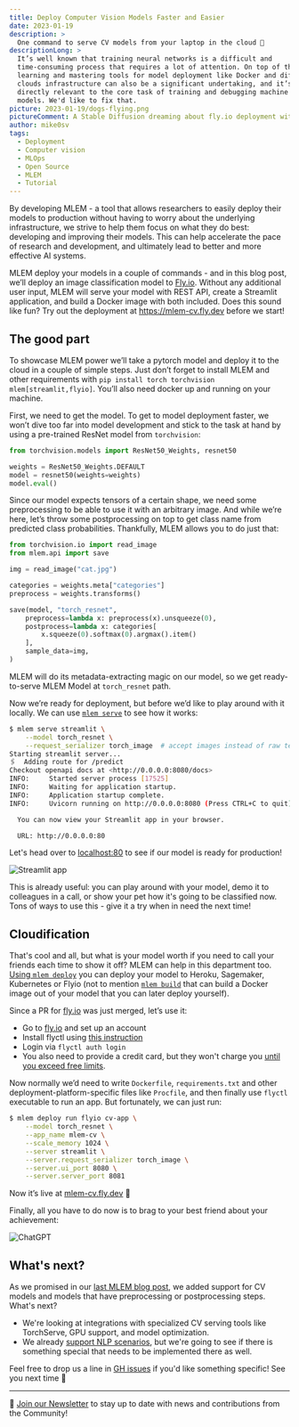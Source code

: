 ```yaml
---
title: Deploy Computer Vision Models Faster and Easier
date: 2023-01-19
description: >
  One command to serve CV models from your laptop in the cloud 🚀
descriptionLong: >
  It’s well known that training neural networks is a difficult and
  time-consuming process that requires a lot of attention. On top of that,
  learning and mastering tools for model deployment like Docker and different
  clouds infrastructure can also be a significant undertaking, and it’s not
  directly relevant to the core task of training and debugging machine learning
  models. We'd like to fix that.
picture: 2023-01-19/dogs-flying.png
pictureComment: A Stable Diffusion dreaming about fly.io deployment with MLEM 🐶
author: mike0sv
tags:
  - Deployment
  - Computer vision
  - MLOps
  - Open Source
  - MLEM
  - Tutorial
---
```


By developing MLEM - a tool that allows researchers to easily deploy their
models to production without having to worry about the underlying
infrastructure, we strive to help them focus on what they do best: developing
and improving their models. This can help accelerate the pace of research and
development, and ultimately lead to better and more effective AI systems.

MLEM deploy your models in a couple of commands - and in this blog post, we’ll
deploy an image classification model to [Fly.io](https://fly.io). Without any
additional user input, MLEM will serve your model with REST API, create a
Streamlit application, and build a Docker image with both included. Does this
sound like fun? Try out the deployment at https://mlem-cv.fly.dev before we
start!

## The good part

To showcase MLEM power we’ll take a pytorch model and deploy it to the cloud in
a couple of simple steps. Just don’t forget to install MLEM and other
requirements with `pip install torch torchvision mlem[streamlit,flyio]`. You’ll
also need docker up and running on your machine.

First, we need to get the model. To get to model deployment faster, we won’t
dive too far into model development and stick to the task at hand by using a
pre-trained ResNet model from `torchvision`:

```python
from torchvision.models import ResNet50_Weights, resnet50

weights = ResNet50_Weights.DEFAULT
model = resnet50(weights=weights)
model.eval()
```

Since our model expects tensors of a certain shape, we need some preprocessing
to be able to use it with an arbitrary image. And while we’re here, let’s throw
some postprocessing on top to get class name from predicted class probabilities.
Thankfully, MLEM allows you to do just that:

```python
from torchvision.io import read_image
from mlem.api import save

img = read_image("cat.jpg")

categories = weights.meta["categories"]
preprocess = weights.transforms()

save(model, "torch_resnet",
    preprocess=lambda x: preprocess(x).unsqueeze(0),
    postprocess=lambda x: categories[
        x.squeeze(0).softmax(0).argmax().item()
    ],
    sample_data=img,
)
```

MLEM will do its metadata-extracting magic on our model, so we get
ready-to-serve MLEM Model at `torch_resnet` path.

Now we’re ready for deployment, but before we’d like to play around with it
locally. We can use [`mlem serve`](https://mlem.ai/doc/command-reference/serve)
to see how it works:

```bash
$ mlem serve streamlit \
    --model torch_resnet \
    --request_serializer torch_image  # accept images instead of raw tensors
Starting streamlit server...
🖇️  Adding route for /predict
Checkout openapi docs at <http://0.0.0.0:8080/docs>
INFO:     Started server process [17525]
INFO:     Waiting for application startup.
INFO:     Application startup complete.
INFO:     Uvicorn running on http://0.0.0.0:8080 (Press CTRL+C to quit)

  You can now view your Streamlit app in your browser.

  URL: http://0.0.0.0:80
```

Let's head over to [localhost:80](http://localhost:80) to see if our model is
ready for production!

![Streamlit app](../uploads/images/2023-01-19/streamlit.gif)

This is already useful: you can play around with your model, demo it to
colleagues in a call, or show your pet how it's going to be classified now. Tons
of ways to use this - give it a try when in need the next time!

## Cloudification

That's cool and all, but what is your model worth if you need to call your
friends each time to show it off? MLEM can help in this department too.
[Using `mlem deploy`](https://mlem.ai/doc/command-reference/deployment) you can
deploy your model to Heroku, Sagemaker, Kubernetes or Flyio (not to mention
[`mlem build`](https://mlem.ai/doc/command-reference/build) that can build a
Docker image out of your model that you can later deploy yourself).

Since a PR for [fly.io](http://fly.io) was just merged, let’s use it:

- Go to [fly.io](http://fly.io) and set up an account
- Install flyctl using
  [this instruction](https://fly.io/docs/hands-on/install-flyctl/)
- Login via `flyctl auth login`
- You also need to provide a credit card, but they won't charge you
  [until you exceed free limits](https://fly.io/docs/about/pricing/#how-it-works).

Now normally we’d need to write `Dockerfile`, `requirements.txt` and other
deployment-platform-specific files like `Procfile`, and then finally use
`flyctl` executable to run an app. But fortunately, we can just run:

```bash
$ mlem deploy run flyio cv-app \
    --model torch_resnet \
    --app_name mlem-cv \
    --scale_memory 1024 \
    --server streamlit \
    --server.request_serializer torch_image \
    --server.ui_port 8080 \
    --server.server_port 8081
```

Now it’s live at [mlem-cv.fly.dev](https://mlem-cv.fly.dev) 🚀

Finally, all you have to do now is to brag to your best friend about your
achievement:

![ChatGPT](../uploads/images/2023-01-19/best-friend.png '=800')

## What's next?

As we promised in our
[last MLEM blog post](https://iterative.ai/blog/mlem-k8s-sagemaker/), we added
support for CV models and models that have preprocessing or postprocessing
steps. What's next?

- We're looking at integrations with specialized CV serving tools like
  TorchServe, GPU support, and model optimization.
- We already
  [support NLP scenarios](https://medium.com/better-programming/i-trained-a-model-to-tell-if-you-were-naughty-this-year-11a36ca6d472),
  but we're going to see if there is something special that needs to be
  implemented there as well.

Feel free to drop us a line in
[GH issues](https://github.com/iterative/mlem/issues) if you'd like something
specific! See you next time 🐶

---

📰 [Join our Newsletter](https://share.hsforms.com/1KRL5_dTbQMKfV7nDD6V-8g4sbyq)
to stay up to date with news and contributions from the Community!
